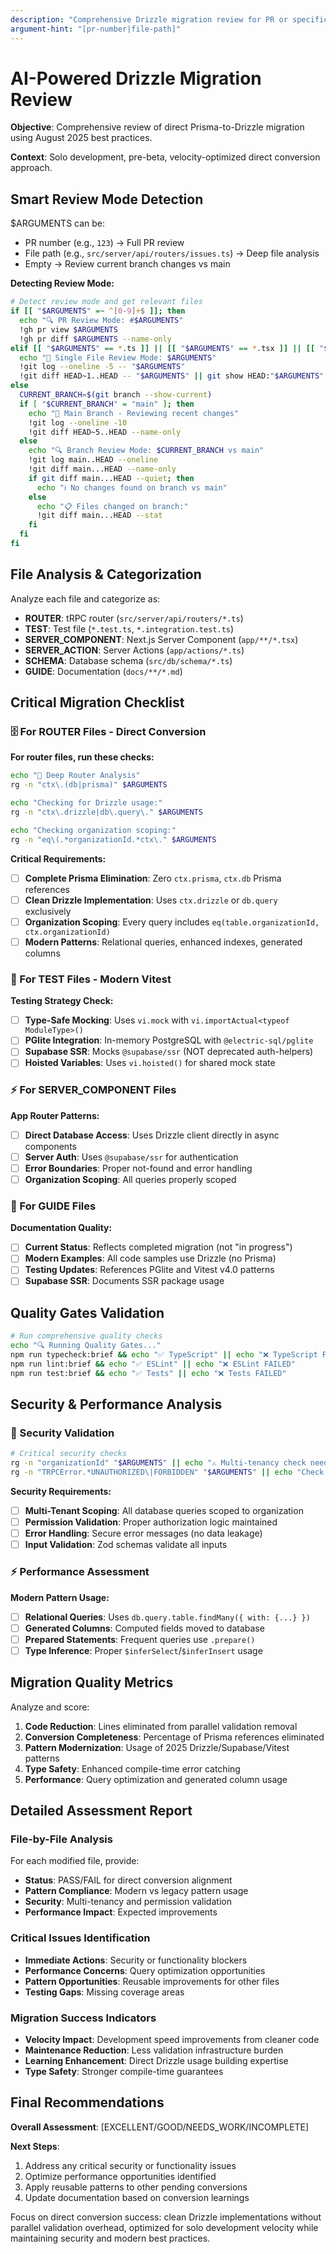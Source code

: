 ```yaml
---
description: "Comprehensive Drizzle migration review for PR or specific files"
argument-hint: "[pr-number|file-path]"
---
```


# AI-Powered Drizzle Migration Review

**Objective**: Comprehensive review of direct Prisma-to-Drizzle migration using August 2025 best practices.

**Context**: Solo development, pre-beta, velocity-optimized direct conversion approach.

## Smart Review Mode Detection

$ARGUMENTS can be:

- PR number (e.g., `123`) → Full PR review
- File path (e.g., `src/server/api/routers/issues.ts`) → Deep file analysis
- Empty → Review current branch changes vs main

**Detecting Review Mode:**

```bash
# Detect review mode and get relevant files
if [[ "$ARGUMENTS" =~ ^[0-9]+$ ]]; then
  echo "🔍 PR Review Mode: #$ARGUMENTS"
  !gh pr view $ARGUMENTS
  !gh pr diff $ARGUMENTS --name-only
elif [[ "$ARGUMENTS" == *.ts ]] || [[ "$ARGUMENTS" == *.tsx ]] || [[ "$ARGUMENTS" == *.md ]]; then
  echo "📄 Single File Review Mode: $ARGUMENTS"
  !git log --oneline -5 -- "$ARGUMENTS"
  !git diff HEAD~1..HEAD -- "$ARGUMENTS" || git show HEAD:"$ARGUMENTS" | head -50
else
  CURRENT_BRANCH=$(git branch --show-current)
  if [ "$CURRENT_BRANCH" = "main" ]; then
    echo "📁 Main Branch - Reviewing recent changes"
    !git log --oneline -10
    !git diff HEAD~5..HEAD --name-only
  else
    echo "🔍 Branch Review Mode: $CURRENT_BRANCH vs main"
    !git log main..HEAD --oneline
    !git diff main...HEAD --name-only
    if git diff main...HEAD --quiet; then
      echo "ℹ️ No changes found on branch vs main"
    else
      echo "📋 Files changed on branch:"
      !git diff main...HEAD --stat
    fi
  fi
fi
```

## File Analysis & Categorization

Analyze each file and categorize as:

- **ROUTER**: tRPC router (`src/server/api/routers/*.ts`)
- **TEST**: Test file (`*.test.ts`, `*.integration.test.ts`)
- **SERVER_COMPONENT**: Next.js Server Component (`app/**/*.tsx`)
- **SERVER_ACTION**: Server Actions (`app/actions/*.ts`)
- **SCHEMA**: Database schema (`src/db/schema/*.ts`)
- **GUIDE**: Documentation (`docs/**/*.md`)

## Critical Migration Checklist

### 🗄️ For ROUTER Files - Direct Conversion

**For router files, run these checks:**

```bash
echo "🔧 Deep Router Analysis"
rg -n "ctx\.(db|prisma)" $ARGUMENTS
```

```bash
echo "Checking for Drizzle usage:"
rg -n "ctx\.drizzle|db\.query\." $ARGUMENTS
```

```bash
echo "Checking organization scoping:"
rg -n "eq\(.*organizationId.*ctx\." $ARGUMENTS
```

**Critical Requirements:**

- [ ] **Complete Prisma Elimination**: Zero `ctx.prisma`, `ctx.db` Prisma references
- [ ] **Clean Drizzle Implementation**: Uses `ctx.drizzle` or `db.query` exclusively
- [ ] **Organization Scoping**: Every query includes `eq(table.organizationId, ctx.organizationId)`
- [ ] **Modern Patterns**: Relational queries, enhanced indexes, generated columns

### 🧪 For TEST Files - Modern Vitest

**Testing Strategy Check:**

- [ ] **Type-Safe Mocking**: Uses `vi.mock` with `vi.importActual<typeof ModuleType>()`
- [ ] **PGlite Integration**: In-memory PostgreSQL with `@electric-sql/pglite`
- [ ] **Supabase SSR**: Mocks `@supabase/ssr` (NOT deprecated auth-helpers)
- [ ] **Hoisted Variables**: Uses `vi.hoisted()` for shared mock state

### ⚡ For SERVER_COMPONENT Files

**App Router Patterns:**

- [ ] **Direct Database Access**: Uses Drizzle client directly in async components
- [ ] **Server Auth**: Uses `@supabase/ssr` for authentication
- [ ] **Error Boundaries**: Proper not-found and error handling
- [ ] **Organization Scoping**: All queries properly scoped

### 📝 For GUIDE Files

**Documentation Quality:**

- [ ] **Current Status**: Reflects completed migration (not "in progress")
- [ ] **Modern Examples**: All code samples use Drizzle (no Prisma)
- [ ] **Testing Updates**: References PGlite and Vitest v4.0 patterns
- [ ] **Supabase SSR**: Documents SSR package usage

## Quality Gates Validation

```bash
# Run comprehensive quality checks
echo "🔍 Running Quality Gates..."
npm run typecheck:brief && echo "✅ TypeScript" || echo "❌ TypeScript FAILED"
npm run lint:brief && echo "✅ ESLint" || echo "❌ ESLint FAILED"
npm run test:brief && echo "✅ Tests" || echo "❌ Tests FAILED"
```

## Security & Performance Analysis

### 🔐 Security Validation

```bash
# Critical security checks
rg -n "organizationId" "$ARGUMENTS" || echo "⚠️ Multi-tenancy check needed"
rg -n "TRPCError.*UNAUTHORIZED\|FORBIDDEN" "$ARGUMENTS" || echo "Check auth patterns"
```

**Security Requirements:**

- [ ] **Multi-Tenant Scoping**: All database queries scoped to organization
- [ ] **Permission Validation**: Proper authorization logic maintained
- [ ] **Error Handling**: Secure error messages (no data leakage)
- [ ] **Input Validation**: Zod schemas validate all inputs

### ⚡ Performance Assessment

**Modern Pattern Usage:**

- [ ] **Relational Queries**: Uses `db.query.table.findMany({ with: {...} })`
- [ ] **Generated Columns**: Computed fields moved to database
- [ ] **Prepared Statements**: Frequent queries use `.prepare()`
- [ ] **Type Inference**: Proper `$inferSelect`/`$inferInsert` usage

## Migration Quality Metrics

Analyze and score:

1. **Code Reduction**: Lines eliminated from parallel validation removal
2. **Conversion Completeness**: Percentage of Prisma references eliminated
3. **Pattern Modernization**: Usage of 2025 Drizzle/Supabase/Vitest patterns
4. **Type Safety**: Enhanced compile-time error catching
5. **Performance**: Query optimization and generated column usage

## Detailed Assessment Report

### File-by-File Analysis

For each modified file, provide:

- **Status**: PASS/FAIL for direct conversion alignment
- **Pattern Compliance**: Modern vs legacy pattern usage
- **Security**: Multi-tenancy and permission validation
- **Performance Impact**: Expected improvements

### Critical Issues Identification

- **Immediate Actions**: Security or functionality blockers
- **Performance Concerns**: Query optimization opportunities
- **Pattern Opportunities**: Reusable improvements for other files
- **Testing Gaps**: Missing coverage areas

### Migration Success Indicators

- **Velocity Impact**: Development speed improvements from cleaner code
- **Maintenance Reduction**: Less validation infrastructure burden
- **Learning Enhancement**: Direct Drizzle usage building expertise
- **Type Safety**: Stronger compile-time guarantees

## Final Recommendations

**Overall Assessment**: [EXCELLENT/GOOD/NEEDS_WORK/INCOMPLETE]

**Next Steps**:

1. Address any critical security or functionality issues
2. Optimize performance opportunities identified
3. Apply reusable patterns to other pending conversions
4. Update documentation based on conversion learnings

Focus on direct conversion success: clean Drizzle implementations without parallel validation overhead, optimized for solo development velocity while maintaining security and modern best practices.
